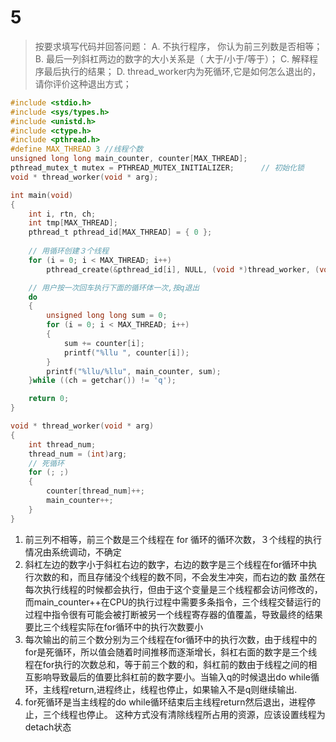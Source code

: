 # 5
>  
> 按要求填写代码并回答问题：
> A. 不执行程序， 你认为前三列数是否相等；
> B. 最后一列斜杠两边的数字的大小关系是（ 大于/小于/等于）；
> C. 解释程序最后执行的结果；
> D. thread_worker内为死循环,它是如何怎么退出的，请你评价这种退出方式；

```c
#include <stdio.h>
#include <sys/types.h>
#include <unistd.h>
#include <ctype.h>
#include <pthread.h>
#define MAX_THREAD 3 //线程个数
unsigned long long main_counter, counter[MAX_THREAD];
pthread_mutex_t mutex = PTHREAD_MUTEX_INITIALIZER;      // 初始化锁
void * thread_worker(void * arg);

int main(void)
{
    int i, rtn, ch;
    int tmp[MAX_THREAD];
    pthread_t pthread_id[MAX_THREAD] = { 0 }; 
    
    // 用循环创建３个线程
    for (i = 0; i < MAX_THREAD; i++)
        pthread_create(&pthread_id[i], NULL, (void *)thread_worker, (void *)i);

    // 用户按一次回车执行下面的循环体一次,按q退出
    do
    {
        unsigned long long sum = 0;
        for (i = 0; i < MAX_THREAD; i++)
        {
            sum += counter[i];
            printf("%llu ", counter[i]);
        }
        printf("%llu/%llu", main_counter, sum);
    }while ((ch = getchar()) != 'q');

    return 0;
}

void * thread_worker(void * arg)
{
    int thread_num;
    thread_num = (int)arg;
    // 死循环
    for (; ;)
    {
        counter[thread_num]++;
        main_counter++;
    }
}

```

1. 前三列不相等，前三个数是三个线程在 for 循环的循环次数，３个线程的执行情况由系统调动，不确定
2. 斜杠左边的数字小于斜杠右边的数字，右边的数字是三个线程在for循环中执行次数的和，而且存储没个线程的数不同，不会发生冲突，而右边的数
虽然在每次执行线程的时候都会执行，但由于这个变量是三个线程都会访问修改的，而main_counter++在CPU的执行过程中需要多条指令，三个线程交替运行的
过程中指令很有可能会被打断被另一个线程寄存器的值覆盖，导致最终的结果要比三个线程实际在for循环中的执行次数要小
3. 每次输出的前三个数分别为三个线程在for循环中的执行次数，由于线程中的for是死循环，所以值会随着时间推移而逐渐增长，斜杠右面的数字是三个线程在for执行的次数总和，等于前三个数的和，斜杠前的数由于线程之间的相互影响导致最后的值要比斜杠前的数字要小。当输入q的时候退出do while循环，主线程return,进程终止，线程也停止，如果输入不是q则继续输出.
4. for死循环是当主线程的do while循环结束后主线程return然后退出，进程停止，三个线程也停止。
这种方式没有清除线程所占用的资源，应该设置线程为detach状态

